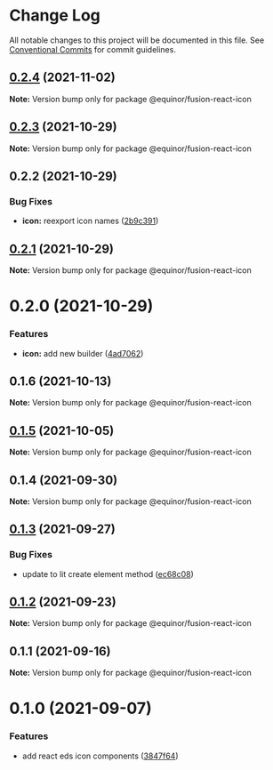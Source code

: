 # Change Log

All notable changes to this project will be documented in this file.
See [Conventional Commits](https://conventionalcommits.org) for commit guidelines.

## [0.2.4](https://github.com/equinor/fusion-react-components/compare/@equinor/fusion-react-icon@0.2.3...@equinor/fusion-react-icon@0.2.4) (2021-11-02)

**Note:** Version bump only for package @equinor/fusion-react-icon





## [0.2.3](https://github.com/equinor/fusion-react-components/compare/@equinor/fusion-react-icon@0.2.2...@equinor/fusion-react-icon@0.2.3) (2021-10-29)

**Note:** Version bump only for package @equinor/fusion-react-icon





## 0.2.2 (2021-10-29)


### Bug Fixes

* **icon:** reexport icon names ([2b9c391](https://github.com/equinor/fusion-react-components/commit/2b9c391829e957d905a781c2e46c7ae724cfb4ba))





## [0.2.1](https://github.com/equinor/fusion-react-components/compare/@equinor/fusion-react-icon@0.2.0...@equinor/fusion-react-icon@0.2.1) (2021-10-29)

**Note:** Version bump only for package @equinor/fusion-react-icon





# 0.2.0 (2021-10-29)


### Features

* **icon:** add new builder ([4ad7062](https://github.com/equinor/fusion-react-components/commit/4ad7062c1c5c74def45bec59b7da4e13863dd2a2))





## 0.1.6 (2021-10-13)

**Note:** Version bump only for package @equinor/fusion-react-icon





## [0.1.5](https://github.com/equinor/fusion-react-components/compare/@equinor/fusion-react-icon@0.1.4...@equinor/fusion-react-icon@0.1.5) (2021-10-05)

**Note:** Version bump only for package @equinor/fusion-react-icon





## 0.1.4 (2021-09-30)

**Note:** Version bump only for package @equinor/fusion-react-icon





## [0.1.3](https://github.com/equinor/fusion-react-components/compare/@equinor/fusion-react-icon@0.1.2...@equinor/fusion-react-icon@0.1.3) (2021-09-27)


### Bug Fixes

* update to lit create element method ([ec68c08](https://github.com/equinor/fusion-react-components/commit/ec68c08d5cbcba43a1b8ca064cccc73662f17421))





## [0.1.2](https://github.com/equinor/fusion-react-components/compare/@equinor/fusion-react-icon@0.1.1...@equinor/fusion-react-icon@0.1.2) (2021-09-23)

**Note:** Version bump only for package @equinor/fusion-react-icon





## 0.1.1 (2021-09-16)

**Note:** Version bump only for package @equinor/fusion-react-icon





# 0.1.0 (2021-09-07)


### Features

* add react eds icon components ([3847f64](https://github.com/equinor/fusion-react-components/commit/3847f641e0f4eb57bf83bd8610dad6a375bd2a62))
